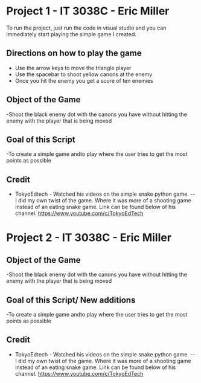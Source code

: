# Project 1 - IT 3038C - Eric Miller

To run the project, just run the code in visual studio and you can immediately start playing the simple game I created.

## Directions on how to play the game

- Use the arrow keys to move the triangle player
- Use the spacebar to shoot yellow canons at the enemy
- Once you hit the enemy you get a score of ten enemies

## Object of the Game

-Shoot the black enemy dot with the canons you have without hitting the enemy with the player that is being moved

## Goal of this Script
-To create a simple game andto play where the user tries to get the most points as possible

## Credit 
- TokyoEdtech - Watched his videos on the simple snake python game.
--I did my own twist of the game. Where it was more of a shooting game instead of an eating snake game. Link can be found below of his channel.
https://www.youtube.com/c/TokyoEdTech

# Project 2 - IT 3038C - Eric Miller

## Object of the Game

-Shoot the black enemy dot with the canons you have without hitting the enemy with the player that is being moved

## Goal of this Script/ New additions
-To create a simple game andto play where the user tries to get the most points as possible

## Credit 
- TokyoEdtech - Watched his videos on the simple snake python game.
--I did my own twist of the game. Where it was more of a shooting game instead of an eating snake game. Link can be found below of his channel.
https://www.youtube.com/c/TokyoEdTech
